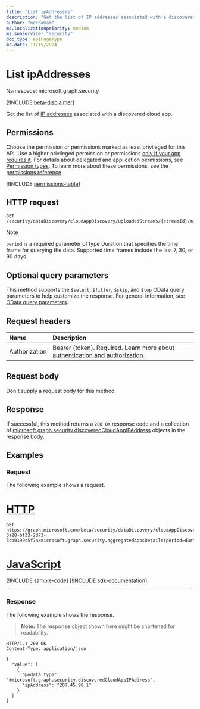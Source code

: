 ```yaml
---
title: "List ipAddresses"
description: "Get the list of IP addresses associated with a discovered cloud app."
author: "nechamam"
ms.localizationpriority: medium
ms.subservice: "security"
doc_type: apiPageType
ms.date: 11/15/2024
---
```


# List ipAddresses

Namespace: microsoft.graph.security

[!INCLUDE [beta-disclaimer](../../includes/beta-disclaimer.md)]

Get the list of [IP addresses](../resources/security-discoveredcloudappipaddress.md) associated with a discovered cloud app.

## Permissions

Choose the permission or permissions marked as least privileged for this API. Use a higher privileged permission or permissions [only if your app requires it](/graph/permissions-overview#best-practices-for-using-microsoft-graph-permissions). For details about delegated and application permissions, see [Permission types](/graph/permissions-overview#permission-types). To learn more about these permissions, see the [permissions reference](/graph/permissions-reference).

<!-- {
  "blockType": "permissions",
  "name": "security_discoveredcloudappdetail_list_ipaddresses"
}
-->
[!INCLUDE [permissions-table](../includes/permissions/security-discoveredcloudappdetail-list-ipaddresses-permissions.md)]

## HTTP request

<!-- {
  "blockType": "ignored"
}
-->
``` http
GET /security/dataDiscovery/cloudAppDiscovery/uploadedStreams/{streamId}/microsoft.graph.security.aggregatedAppsDetails(period=duration'{duration}')/{appId}/ipAddresses
```

> [!NOTE]
> `period` is a required parameter of type Duration that specifies the time frame for querying the data. Supported time frames include the last 7, 30, or 90 days.

## Optional query parameters

This method supports the `$select`, `$filter`, `$skip`, and `$top` OData query parameters to help customize the response. For general information, see [OData query parameters](/graph/query-parameters).

## Request headers

|Name|Description|
|:---|:---|
|Authorization|Bearer {token}. Required. Learn more about [authentication and authorization](/graph/auth/auth-concepts).|

## Request body

Don't supply a request body for this method.

## Response

If successful, this method returns a `200 OK` response code and a collection of [microsoft.graph.security.discoveredCloudAppIPAddress](../resources/security-discoveredcloudappipaddress.md) objects in the response body.

## Examples

### Request

The following example shows a request.
# [HTTP](#tab/http)
<!-- {
  "blockType": "request",
  "name": "list_discoveredcloudappipaddress"
}
-->
``` http
GET https://graph.microsoft.com/beta/security/dataDiscovery/cloudAppDiscovery/uploadedStreams/93b60b3e-3a28-bf33-2d73-3cb0199c5f7a/microsoft.graph.security.aggregatedAppsDetails(period=duration'P90D')/12345/ipAddresses
```

# [JavaScript](#tab/javascript)
[!INCLUDE [sample-code](../includes/snippets/javascript/list-discoveredcloudappipaddress-javascript-snippets.md)]
[!INCLUDE [sdk-documentation](../includes/snippets/snippets-sdk-documentation-link.md)]

---

### Response

The following example shows the response.
>**Note:** The response object shown here might be shortened for readability.
<!-- {
  "blockType": "response",
  "truncated": true,
  "@odata.type": "Collection(microsoft.graph.security.discoveredCloudAppIPAddress)"
}
-->
``` http
HTTP/1.1 200 OK
Content-Type: application/json

{
  "value": [
    {
      "@odata.type": "#microsoft.graph.security.discoveredCloudAppIPAddress",
      "ipAddress": "207.45.98.1"
    }
  ]
}
```
